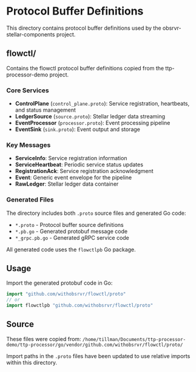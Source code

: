 # Protocol Buffer Definitions

This directory contains protocol buffer definitions used by the obsrvr-stellar-components project.

## flowctl/

Contains the flowctl protocol buffer definitions copied from the ttp-processor-demo project.

### Core Services

- **ControlPlane** (`control_plane.proto`): Service registration, heartbeats, and status management
- **LedgerSource** (`source.proto`): Stellar ledger data streaming
- **EventProcessor** (`processor.proto`): Event processing pipeline
- **EventSink** (`sink.proto`): Event output and storage

### Key Messages

- **ServiceInfo**: Service registration information
- **ServiceHeartbeat**: Periodic service status updates
- **RegistrationAck**: Service registration acknowledgment
- **Event**: Generic event envelope for the pipeline
- **RawLedger**: Stellar ledger data container

### Generated Files

The directory includes both `.proto` source files and generated Go code:
- `*.proto` - Protocol buffer source definitions
- `*.pb.go` - Generated protobuf message code
- `*_grpc.pb.go` - Generated gRPC service code

All generated code uses the `flowctlpb` Go package.

## Usage

Import the generated protobuf code in Go:

```go
import "github.com/withobsrvr/flowctl/proto"
// or
import flowctlpb "github.com/withobsrvr/flowctl/proto"
```

## Source

These files were copied from:
`/home/tillman/Documents/ttp-processor-demo/ttp-processor/go/vendor/github.com/withobsrvr/flowctl/proto/`

Import paths in the `.proto` files have been updated to use relative imports within this directory.